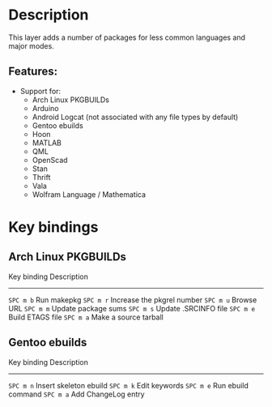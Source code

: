 Description
===========

This layer adds a number of packages for less common languages and major
modes.

Features:
---------

-   Support for:
    -   Arch Linux PKGBUILDs
    -   Arduino
    -   Android Logcat (not associated with any file types by default)
    -   Gentoo ebuilds
    -   Hoon
    -   MATLAB
    -   QML
    -   OpenScad
    -   Stan
    -   Thrift
    -   Vala
    -   Wolfram Language / Mathematica

Key bindings
============

Arch Linux PKGBUILDs
--------------------

  Key binding   Description
  ------------- ----------------------------
  `SPC m b`     Run makepkg
  `SPC m r`     Increase the pkgrel number
  `SPC m u`     Browse URL
  `SPC m m`     Update package sums
  `SPC m s`     Update .SRCINFO file
  `SPC m e`     Build ETAGS file
  `SPC m a`     Make a source tarball

Gentoo ebuilds
--------------

  Key binding   Description
  ------------- ------------------------
  `SPC m n`     Insert skeleton ebuild
  `SPC m k`     Edit keywords
  `SPC m e`     Run ebuild command
  `SPC m a`     Add ChangeLog entry
